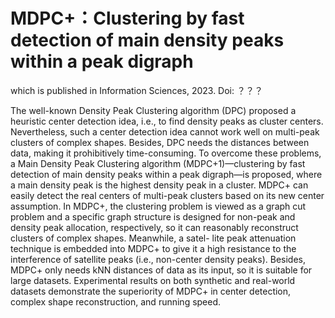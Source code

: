 # MDPC+：Clustering by fast detection of main density peaks within a peak digraph

which is published in Information Sciences, 2023. Doi: ？？？

The well-known Density Peak Clustering algorithm (DPC) proposed a heuristic center detection idea, i.e., to find density peaks as cluster centers. Nevertheless, such a center detection idea cannot work well on multi-peak clusters of complex shapes. Besides, DPC needs the distances between data, making it prohibitively time-consuming. To overcome these problems, a Main Density Peak Clustering algorithm (MDPC+1)—clustering by fast detection of main density peaks within a peak digraph—is proposed, where a main density peak is the highest density peak in a cluster. MDPC+ can easily detect the real centers of multi-peak clusters based on its new center assumption. In MDPC+, the clustering problem is viewed as a graph cut problem and a specific graph structure is designed for non-peak and density peak allocation, respectively, so it can reasonably reconstruct clusters of complex shapes. Meanwhile, a satel- lite peak attenuation technique is embedded into MDPC+ to give it a high resistance to the interference of satellite peaks (i.e., non-center density peaks). Besides, MDPC+ only needs kNN distances of data as its input, so it is suitable for large datasets. Experimental results on both synthetic and real-world datasets demonstrate the superiority of MDPC+ in center detection, complex shape reconstruction, and running speed.
